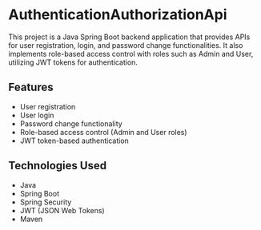 # AuthenticationAuthorizationApi

This project is a Java Spring Boot backend application that provides APIs for user registration, login, and password change functionalities. It also implements role-based access control with roles such as Admin and User, utilizing JWT tokens for authentication.

## Features

- User registration
- User login
- Password change functionality
- Role-based access control (Admin and User roles)
- JWT token-based authentication

## Technologies Used

- Java
- Spring Boot
- Spring Security
- JWT (JSON Web Tokens)
- Maven
 
 

